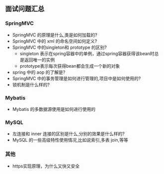 ## 面试问题汇总

### SpringMVC

* SpringMVC 的原理是什么,类是如何加载的?
* SpringMVC 中的 xml 的命名空间如何定义?
* SpringMVC 中的singleton和 prototype 的区别?
    * singleton 表示在spring容器中的单例，通过spring容器获得该bean时总是返回唯一的实例
    * prototype表示每次获得bean都会生成一个新的对象
* spring 中的 aop 的了解是?
* SpringMVC 中的事务管理是如何进行管理的,项目中是如何使用的?
* 锁机制是什么样的?

### Mybatis
* Mybatis 的多数据源使用是如何进行使用的

### MySQL
* 左连接和 inner 连接的区别是什么,分别的效果是什么样的?
* MySQL 的一些高级特性使用情况,比如说索引,多表 join,等等

### 其他 
* https实现原理，为什么又快又安全
